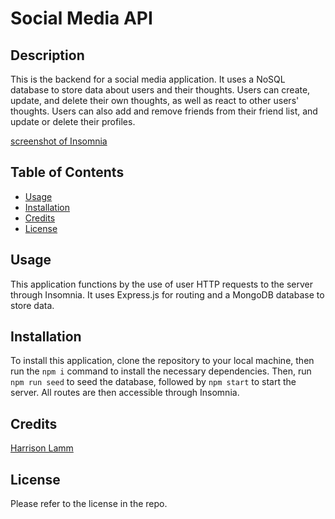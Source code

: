 # Social Media API

## Description

This is the backend for a social media application. It uses a NoSQL database to store data about users and their thoughts. Users can create, update, and delete their own thoughts, as well as react to other users' thoughts. Users can also add and remove friends from their friend list, and update or delete their profiles.

[screenshot of Insomnia](./public/assets/insomnia_api.png)

## Table of Contents

- [Usage](#usage)
- [Installation](#installation)
- [Credits](#credits)
- [License](#license)

## Usage

This application functions by the use of user HTTP requests to the server through Insomnia. It uses Express.js for routing and a MongoDB database to store data. 

## Installation

To install this application, clone the repository to your local machine, then run the `npm i` command to install the necessary dependencies. Then, run `npm run seed` to seed the database, followed by `npm start` to start the server. All routes are then accessible through Insomnia.

## Credits

[Harrison Lamm](https://github.com/Lamm9)

## License

Please refer to the license in the repo.